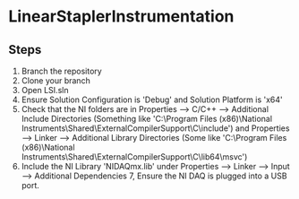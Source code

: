 # LinearStaplerInstrumentation
## Steps
1. Branch the repository
2. Clone your branch
3. Open LSI.sln
4. Ensure Solution Configuration is 'Debug' and Solution Platform is 'x64'
5. Check that the NI folders are in Properties --> C/C++ --> Additional Include Directories (Something like 'C:\Program Files (x86)\National Instruments\Shared\ExternalCompilerSupport\C\include') and Properties --> Linker --> Additional Library Directories (Some like 'C:\Program Files (x86)\National Instruments\Shared\ExternalCompilerSupport\C\lib64\msvc')
6. Include the NI Library 'NIDAQmx.lib' under Properties --> Linker --> Input --> Additional Dependencies
7, Ensure the NI DAQ is plugged into a USB port.
